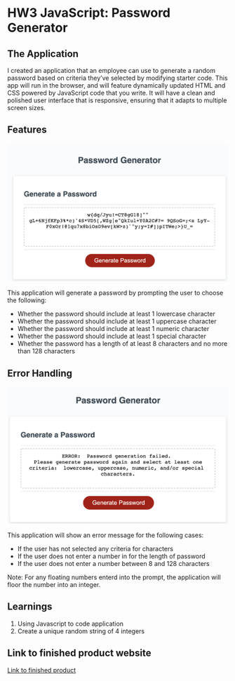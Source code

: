 # HW3 JavaScript: Password Generator

## The Application

I created an application that an employee can use to generate a random password based on criteria they’ve selected by modifying starter code. This app will run in the browser, and will feature dynamically updated HTML and CSS powered by JavaScript code that you write. It will have a clean and polished user interface that is responsive, ensuring that it adapts to multiple screen sizes.

## Features

![Screenshot of Application](./images/passwordGenerated.png)

This application will generate a password by prompting the user to choose the following: 
* Whether the password should include at least 1 lowercase character 
* Whether the password should include at least 1 uppercase character 
* Whether the password should include at least 1 numeric character 
* Whether the password should include at least 1 special character 
* Whether the password has a length of at least 8 characters and no more than 128 characters

## Error Handling

![Screenshot of Error](./images/error_handling.png)

This application will show an error message for the following cases: 
* If the user has not selected any criteria for characters 
* If the user does not enter a number in for the length of password 
* If the user does not enter a number between 8 and 128 characters 

Note: For any floating numbers enterd into the prompt, the application will floor the number into an integer. 

## Learnings 

1. Using Javascript to code application
2. Create a unique random string of 4 integers

## Link to finished product website
[Link to finished product](https://alzcheng.github.io/passwordGenerator/)
